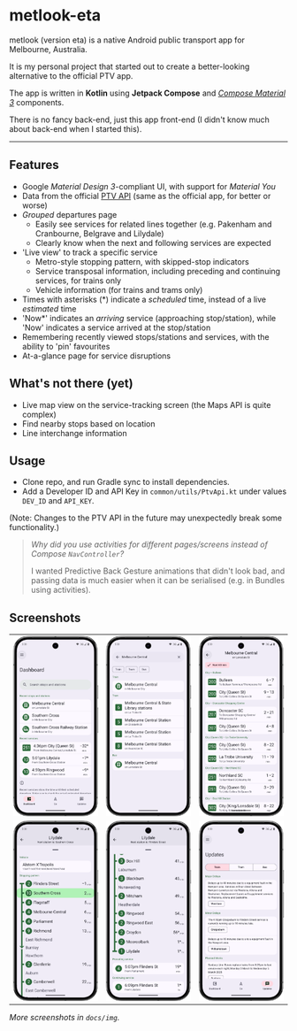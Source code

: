 # metlook-eta

metlook (version eta) is a native Android public transport app for Melbourne, Australia.

It is my personal project that started out to create a better-looking alternative to the official PTV app.

The app is written in **Kotlin** using **Jetpack Compose** and [_Compose Material 3_](https://developer.android.com/jetpack/androidx/releases/compose-material3) components.

There is no fancy back-end, just this app front-end (I didn't know much about back-end when I started this).

---

## Features

- Google _Material Design 3_-compliant UI, with support for _Material You_
- Data from the official [PTV API](https://www.ptv.vic.gov.au/footer/data-and-reporting/datasets/ptv-timetable-api/) (same as the official app, for better or worse)
- _Grouped_ departures page
  - Easily see services for related lines together (e.g. Pakenham and Cranbourne, Belgrave and Lilydale)
  - Clearly know when the next and following services are expected
- 'Live view' to track a specific service
  - Metro-style stopping pattern, with skipped-stop indicators
  - Service transposal information, including preceding and continuing services, for trains only
  - Vehicle information (for trains and trams only)
- Times with asterisks (\*) indicate a _scheduled_ time, instead of a live _estimated_ time
- 'Now\*' indicates an _arriving_ service (approaching stop/station), while 'Now' indicates a service arrived at the stop/station
- Remembering recently viewed stops/stations and services, with the ability to 'pin' favourites
- At-a-glance page for service disruptions

## What's not there (yet)

- Live map view on the service-tracking screen (the Maps API is quite complex)
- Find nearby stops based on location
- Line interchange information

## Usage

- Clone repo, and run Gradle sync to install dependencies.
- Add a Developer ID and API Key in `common/utils/PtvApi.kt` under values `DEV_ID` and `API_KEY`.

(Note: Changes to the PTV API in the future may unexpectedly break some functionality.)

> _Why did you use activities for different pages/screens instead of Compose `NavController`?_
>
> I wanted Predictive Back Gesture animations that didn't look bad, and passing data is much easier when it can be serialised (e.g. in Bundles using activities).

## Screenshots

|                                                              |                                                                           |                                                              |
| ------------------------------------------------------------ | ------------------------------------------------------------------------- | ------------------------------------------------------------ |
| ![home page](docs/img/Screenshot_20250305_170906.png)        | ![search page](docs/img/Screenshot_20250305_164617.png)                   | ![departures](docs/img/Screenshot_20250305_164553.png)       |
| ![service page top](docs/img/Screenshot_20250305_164724.png) | ![service page with transposals](docs/img/Screenshot_20250305_164751.png) | ![disruptions page](docs/img/Screenshot_20250305_164805.png) |

_More screenshots in `docs/img`._
